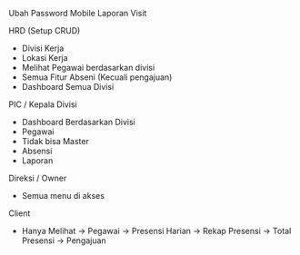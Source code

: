 Ubah Password Mobile 
Laporan Visit

HRD (Setup CRUD)
- Divisi Kerja
- Lokasi Kerja
- Melihat Pegawai berdasarkan divisi
- Semua Fitur Abseni (Kecuali pengajuan)
- Dashboard Semua Divisi

PIC / Kepala Divisi
- Dashboard Berdasarkan Divisi
- Pegawai 
- Tidak bisa Master
- Absensi
- Laporan

Direksi / Owner
- Semua menu di akses

Client 
- Hanya Melihat
    -> Pegawai
    -> Presensi Harian
    -> Rekap Presensi
    -> Total Presensi
    -> Pengajuan


